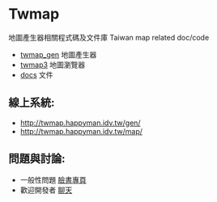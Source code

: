 # Twmap

地圖產生器相關程式碼及文件庫 Taiwan map related doc/code

 * [twmap_gen](./twmap_gen/) 地圖產生器
 * [twmap3](./twmap3/)    地圖瀏覽器
 * [docs](./docs) 文件
 

## 線上系統:
 * http://twmap.happyman.idv.tw/gen/
 * http://twmap.happyman.idv.tw/map/

## 問題與討論: 
 - 一般性問題 [臉書專頁](https://www.facebook.com/twmapgen/)
 - 歡迎開發者 [聊天](https://gitter.im/twmap_gen/community)
